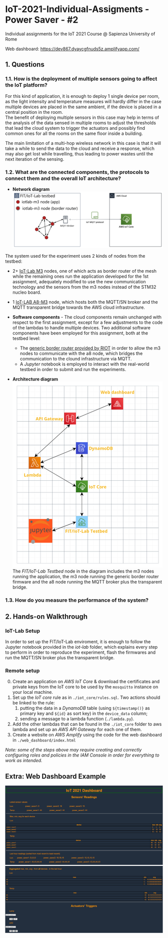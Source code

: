 # IoT-2021-Individual-Assigments - Power Saver - #2
Individual assignments for the IoT 2021 Course @ Sapienza University of Rome

Web dashboard: https://dev867.dyaycgfnuds5z.amplifyapp.com/

## 1. Questions
### 1.1. How is the deployment of multiple sensors going to affect the IoT platform?
For this kind of application, it is enough to deploy 1 single device per room, as the light intensity and temperature measures will hardly differ in the case multiple devices are placed in the same ambient, if the device is placed in a central position in the room.  
The benefit of deploying multiple sensors in this case may help in terms of the analysis of the data sensed in multiple rooms to adjust the thresholds that lead the cloud system to trigger the actuators and possibly find common ones for all the rooms on the same floor inside a building.

The main limitation of a multi-hop wireless network in this case is that it will take a while to send the data to the cloud and receive a response, which may also get lost while travelling, thus leading to power wastes until the next iteration of the sensing. 

### 1.2. What are the connected components, the protocols to connect them and the overall IoT architecture?
* **Network diagram**
![alt text](images/net_diagram2.png "Network diagram")

The system used for the experiment uses 2 kinds of nodes from the testbed:
* 2+ [IoT-Lab M3](https://www.iot-lab.info/docs/boards/iot-lab-m3/) nodes, one of which acts as border router of the mesh while the remaining ones run the application developed for the 1st assignment, adequately modified to use the new communication technology and the sensors from the m3 nodes instead of the STM32 nucleo board.
* 1 [IoT-LAB A8-M3](https://www.iot-lab.info/docs/boards/iot-lab-a8-m3/) node, which hosts both the MQTT/SN broker and the MQTT transparent bridge towards the AWS cloud infrastructure.

* **Software components** -
The cloud components remain unchanged with respect to the first assignment, except for a few adjustments to the code of the lambdas to handle multiple devices. Two additional software components have been employed for this assignment, both at the testbed level:
    - The [generic border router provided by RIOT](https://github.com/RIOT-OS/RIOT/tree/master/examples/gnrc_border_router) in order to allow the m3 nodes to communicate with the a8 node, which bridges the communication to the clound infrastructure via MQTT.
    - A *Jupyter* notebook is employed to interact with the real-world testbed in order to submit and run the experiments. 
* **Architecture diagram**
![alt text](images/diagram2.png "Architecture diagram")
The _FIT/IoT-Lab Testbed_ node in the diagram includes the m3 nodes running the application, the m3 node running the generic border router firmware and the a8 node running the MQTT broker plus the transparent bridge.

### 1.3. How do you measure the performance of the system?

## 2. Hands-on Walkthrough
### IoT-Lab Setup
In order to set up the FIT/IoT-Lab enviroment, it is enough to follow the Jupyter notebook provided in the _iot-lab_ folder, which explains every step to perform in order to reproduce the experiment, flash the firmwares and run the MQTT/SN broker plus the transparent bridge. 
### Remote setup
0) Create an application on *AWS IoT Core* & download the certificates and private keys from the IoT core to be used by the `mosquitto` instance on your local machine.
1) Set up the *IoT core* rule as in `./iot_core/rules.sql`. Two actions should be linked to the rule: 
    1. putting the data in a *DynamoDB* table (using `${timestamp()}` as primary key and `${id}` as sort key) in the `device_data` column; 
    2. sending a message to a lambda function (`./lambda.py`).
2) Add the other lambdas that can be found in the `./iot_core` folder to aws lambda and set up an *AWS API Gateway* for each one of them.
3) Create a website on *AWS Amplify* using the code for the web dashboard in `./web_dashboard/index.html`

*Note: some of the steps above may require creating and correctly configuring roles and policies in the *IAM Console* in order for everything to work as intended.*


## Extra: Web Dashboard Example
![alt text](images/1v2.png "Dashboard")
![alt text](images/2v2.png "Dashboard")

